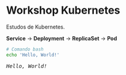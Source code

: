 # Workshop Kubernetes

Estudos de Kubernetes.


**Service** &rarr; **Deployment** &rarr; **ReplicaSet** &rarr; **Pod**

```bash
# Comando bash
echo 'Hello, World!'
```

<pre>
<i>Hello, World!</i>
</pre>
